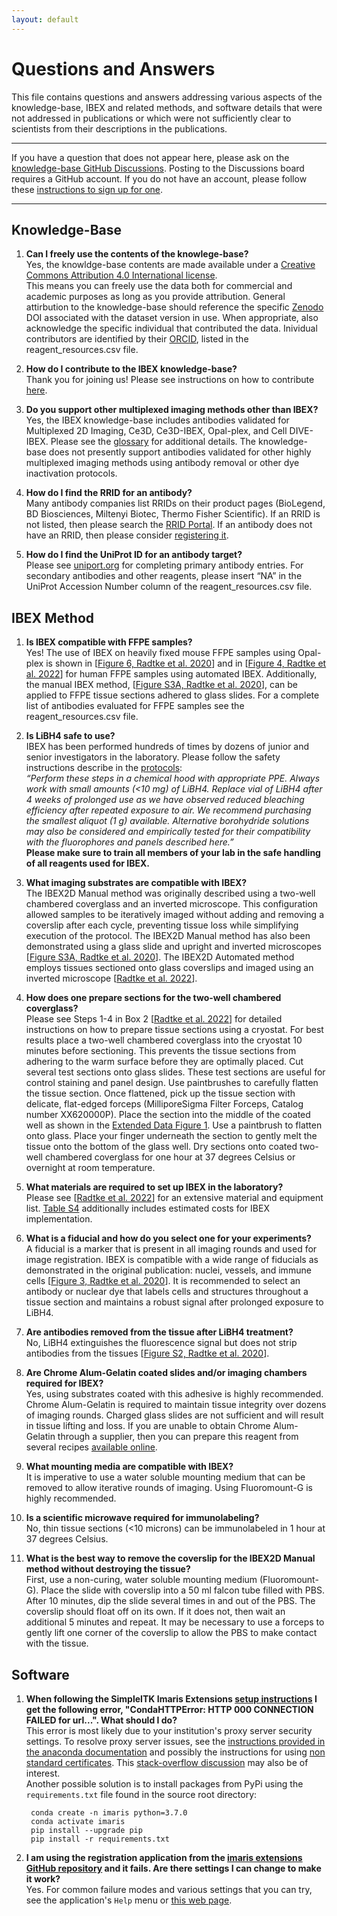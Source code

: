 ```yaml
---
layout: default
---
```


# Questions and Answers

This file contains questions and answers addressing various aspects of the knowledge-base, IBEX and related methods, and software details that were not addressed in publications or which were not sufficiently clear to scientists from their descriptions in the publications.

---

If you have a question that does not appear here, please ask on the [knowledge-base GitHub Discussions](https://github.com/IBEXImagingCommunity/ibex_imaging_knowledge_base/discussions). Posting to the Discussions board requires a GitHub account. If you do not have an account, please follow these [instructions to sign up for one](https://docs.github.com/en/get-started/signing-up-for-github/signing-up-for-a-new-github-account).

---

## Knowledge-Base

1. **Can I freely use the contents of the knowlege-base?**  
Yes, the knowldge-base contents are made available under a [Creative Commons Attribution 4.0 International license](https://creativecommons.org/licenses/by/4.0/).  
This means you can freely use the data both for commercial and academic purposes as long as you provide attribution. General attirbution to the knowledge-base should reference the specific [Zenodo](https://doi.org/10.5281/zenodo.7693278) DOI associated with the dataset version in use. When appropriate, also acknowledge the specific individual that contributed the data. Inividual contributors are identified by their [ORCID](https://orcid.org/), listed in the reagent_resources.csv file.

1. **How do I contribute to the IBEX knowledge-base?**  
Thank you for joining us! Please see instructions on how to contribute [here](contrib.md). 

1. **Do you support other multiplexed imaging methods other than IBEX?**  
Yes, the IBEX knowledge-base includes antibodies validated for Multiplexed 2D Imaging, Ce3D, Ce3D-IBEX, Opal-plex, and Cell DIVE-IBEX. Please see the [glossary](./contrib.md#glossary) for additional details. The knowledge-base does not presently support antibodies validated for other highly multiplexed imaging methods using antibody removal or other dye inactivation protocols.

1. **How do I find the RRID for an antibody?**  
Many antibody companies list RRIDs on their product pages (BioLegend, BD Biosciences, Miltenyi Biotec, Thermo Fisher Scientific). If an RRID is not listed, then please search the [RRID Portal](https://scicrunch.org/resources). If an antibody does not have an RRID, then please consider [registering it](https://antibodyregistry.org/add).

1. **How do I find the UniProt ID for an antibody target?**  
Please see [uniport.org](https://www.uniprot.org) for completing primary antibody entries. For secondary antibodies and other reagents, please insert “NA” in the UniProt Accession Number column of the reagent_resources.csv file.

## IBEX Method

1. **Is IBEX compatible with FFPE samples?**  
Yes! The use of IBEX on heavily fixed mouse FFPE samples using Opal-plex is shown in [[Figure 6, Radtke et al. 2020](https://doi.org/10.1073/pnas.2018488117)] and in [[Figure 4, Radtke et al. 2022](https://doi.org/10.1038/s41596-021-00644-9)] for human FFPE samples using automated IBEX. Additionally, the manual IBEX method, [[Figure S3A, Radtke et al. 2020](https://www.pnas.org/doi/suppl/10.1073/pnas.2018488117/suppl_file/pnas.2018488117.sapp.pdf)], can be applied to FFPE tissue sections adhered to glass slides. For a complete list of antibodies evaluated for FFPE samples see the reagent_resources.csv file.

1. **Is LiBH4 safe to use?**  
IBEX has been performed hundreds of times by dozens of junior and senior investigators in the laboratory. Please follow the safety instructions describe in the [protocols](https://doi.org/10.1038/s41596-021-00644-9):  
*“Perform these steps in a chemical hood with appropriate PPE. Always work with small amounts (<10 mg) of LiBH4. Replace vial of LiBH4 after 4 weeks of prolonged use as we have observed reduced bleaching efficiency after repeated exposure to air. We recommend purchasing the smallest aliquot (1 g) available. Alternative borohydride solutions may also be considered and empirically tested for their compatibility with the fluorophores and panels described here.”*   
**Please make sure to train all members of your lab in the safe handling of all reagents used for IBEX.**

1. **What imaging substrates are compatible with IBEX?**  
The IBEX2D Manual method was originally described using a two-well chambered coverglass and an inverted microscope. This configuration allowed samples to be iteratively imaged without adding and removing a coverslip after each cycle, preventing tissue loss while simplifying execution of the protocol. The IBEX2D Manual method has also been demonstrated using a glass slide and upright and inverted microscopes [[Figure S3A, Radtke et al. 2020](https://doi.org/10.1073/pnas.2018488117)]. The IBEX2D Automated method employs tissues sectioned onto glass coverslips and imaged using an inverted microscope [[Radtke et al. 2022](https://doi.org/10.1038/s41596-021-00644-9)].

1. **How does one prepare sections for the two-well chambered coverglass?**  
Please see Steps 1-4 in Box 2 [[Radtke et al. 2022](https://doi.org/10.1038/s41596-021-00644-9)] for detailed instructions on how to prepare tissue sections using a cryostat. For best results place a two-well chambered coverglass into the cryostat 10 minutes before sectioning. This prevents the tissue sections from adhering to the warm surface before they are optimally placed. Cut several test sections onto glass slides. These test sections are useful for control staining and panel design. Use paintbrushes to carefully flatten the tissue section. Once flattened, pick up the tissue section with delicate, flat-edged forceps (MilliporeSigma Filter Forceps, Catalog number XX620000P). Place the section into the middle of the coated well as shown in the [Extended Data Figure 1](https://doi.org/10.1038/s41596-021-00644-9#Fig1). Use a paintbrush to flatten onto glass. Place your finger underneath the section to gently melt the tissue onto the bottom of the glass well. Dry sections onto coated two-well chambered coverglass for one hour at 37 degrees Celsius or overnight at room temperature.

1. **What materials are required to set up IBEX in the laboratory?**  
Please see [[Radtke et al. 2022](https://doi.org/10.1038/s41596-021-00644-9)] for an extensive material and equipment list. [Table S4](https://doi.org/10.1038/s41596-021-00644-9#MOESM1) additionally includes estimated costs for IBEX implementation.

1. **What is a fiducial and how do you select one for your experiments?**  
A fiducial is a marker that is present in all imaging rounds and used for image registration. IBEX is compatible with a wide range of fiducials as demonstrated in the original publication: nuclei, vessels, and immune cells [[Figure 3, Radtke et al. 2020](https://doi.org/10.1073/pnas.2018488117)]. It is recommended to select an antibody or nuclear dye that labels cells and structures throughout a tissue section and maintains a robust signal after prolonged exposure to LiBH4.

1. **Are antibodies removed from the tissue after LiBH4 treatment?**  
No, LiBH4 extinguishes the fluorescence signal but does not strip antibodies from the tissues [[Figure S2, Radtke et al. 2020](https://www.pnas.org/doi/suppl/10.1073/pnas.2018488117/suppl_file/pnas.2018488117.sapp.pdf)].

1. **Are Chrome Alum-Gelatin coated slides and/or imaging chambers required for IBEX?**  
Yes, using substrates coated with this adhesive is highly recommended. Chrome Alum-Gelatin is required to maintain tissue integrity over dozens of imaging rounds. Charged glass slides are not sufficient and will result in tissue lifting and loss. If you are unable to obtain Chrome Alum-Gelatin through a supplier, then you can prepare this reagent from several recipes [available online](https://www.laboratorynotes.com/preparation-of-chrome-alum-containing-gelatin-solution-for-preparation-of-coated-slides-for-histological-tissue-sections/).

1. **What mounting media are compatible with IBEX?**  
It is imperative to use a water soluble mounting medium that can be removed to allow iterative rounds of imaging. Using Fluoromount-G is highly recommended. 

1. **Is a scientific microwave required for immunolabeling?**  
No, thin tissue sections (<10 microns) can be immunolabeled in 1 hour at 37 degrees Celsius.

1. **What is the best way to remove the coverslip for the IBEX2D Manual method without destroying the tissue?**  
First, use a non-curing, water soluble mounting medium (Fluoromount-G). Place the slide with coverslip into a 50 ml falcon tube filled with PBS. After 10 minutes, dip the slide several times in and out of the PBS. The coverslip should float off on its own. If it does not, then wait an additional 5 minutes and repeat. It may be necessary to use a forceps to gently lift one corner of the coverslip to allow the PBS to make contact with the tissue.

## Software

1. **When following the SimpleITK Imaris Extensions [setup instructions](https://github.com/niaid/imaris_extensions#setup) I get the following error, "CondaHTTPError: HTTP 000 CONNECTION FAILED for url...". What should I do?**  
This error is most likely due to your institution's proxy server security settings. To resolve proxy server issues, see the [instructions provided in the anaconda documentation](https://docs.anaconda.com/working-with-conda/reference/security/#using-anaconda-behind-a-company-proxy) and possibly the instructions for using [non standard certificates](https://conda.io/projects/conda/en/latest/user-guide/configuration/non-standard-certs.html).
This [stack-overflow discussion](https://stackoverflow.com/questions/33883371/python-anaconda-proxy-setup-via-condarc-file-on-windows) may also be of interest.  
Another possible solution is to install packages from PyPi using the `requirements.txt` file found in the source root directory:  
    ```
     conda create -n imaris python=3.7.0
     conda activate imaris
     pip install --upgrade pip
     pip install -r requirements.txt
    ```

1. **I am using the registration application from the [imaris extensions GitHub repository](https://github.com/niaid/imaris_extensions) and it fails. Are there settings I can change to make it work?**  
Yes. For common failure modes and various settings that you can try, see the application's `Help` menu or [this web page](https://niaid.github.io/imaris_extensions/XTRegisterSameChannel.html).
